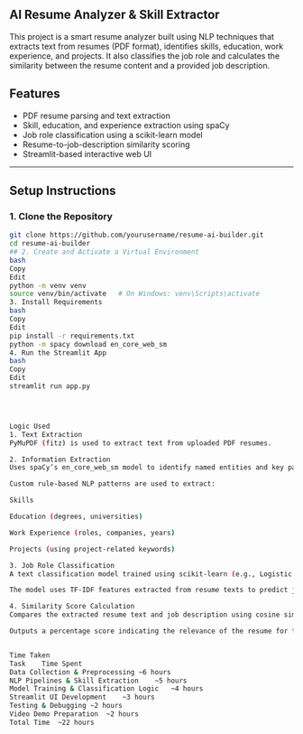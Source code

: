## AI Resume Analyzer & Skill Extractor

This project is a smart resume analyzer built using NLP techniques that extracts text from resumes (PDF format), identifies skills, education, work experience, and projects. It also classifies the job role and calculates the similarity between the resume content and a provided job description.

## Features

- PDF resume parsing and text extraction
- Skill, education, and experience extraction using spaCy
- Job role classification using a scikit-learn model
- Resume-to-job-description similarity scoring
- Streamlit-based interactive web UI

---

## Setup Instructions

### 1. Clone the Repository
```bash
git clone https://github.com/yourusername/resume-ai-builder.git
cd resume-ai-builder
## 2. Create and Activate a Virtual Environment
bash
Copy
Edit
python -m venv venv
source venv/bin/activate   # On Windows: venv\Scripts\activate
3. Install Requirements
bash
Copy
Edit
pip install -r requirements.txt
python -m spacy download en_core_web_sm
4. Run the Streamlit App
bash
Copy
Edit
streamlit run app.py




Logic Used
1. Text Extraction
PyMuPDF (fitz) is used to extract text from uploaded PDF resumes.

2. Information Extraction
Uses spaCy’s en_core_web_sm model to identify named entities and key patterns.

Custom rule-based NLP patterns are used to extract:

Skills

Education (degrees, universities)

Work Experience (roles, companies, years)

Projects (using project-related keywords)

3. Job Role Classification
A text classification model trained using scikit-learn (e.g., Logistic Regression or Naive Bayes).

The model uses TF-IDF features extracted from resume texts to predict job roles like Data Scientist, Web Developer, etc.

4. Similarity Score Calculation
Compares the extracted resume text and job description using cosine similarity over TF-IDF vectors.

Outputs a percentage score indicating the relevance of the resume for the given job description.


Time Taken
Task	Time Spent
Data Collection & Preprocessing	~6 hours
NLP Pipelines & Skill Extraction	~5 hours
Model Training & Classification Logic	~4 hours
Streamlit UI Development	~3 hours
Testing & Debugging	~2 hours
Video Demo Preparation	~2 hours
Total Time	~22 hours



